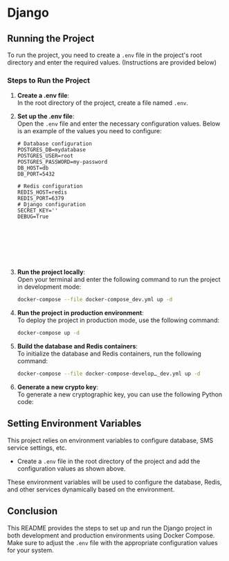 
# Django 


## Running the Project

To run the project, you need to create a `.env` file in the project's root directory and enter the required values. (Instructions are provided below)

### Steps to Run the Project

1. **Create a .env file**:  
   In the root directory of the project, create a file named `.env`.

2. **Set up the .env file**:  
   Open the `.env` file and enter the necessary configuration values. Below is an example of the values you need to configure:

   ```env
   # Database configuration
   POSTGRES_DB=mydatabase
   POSTGRES_USER=root
   POSTGRES_PASSWORD=my-password
   DB_HOST=db
   DB_PORT=5432
   
   # Redis configuration
   REDIS_HOST=redis
   REDIS_PORT=6379
   # Django configuration
   SECRET_KEY=''
   DEBUG=True








4. **Run the project locally**:  
   Open your terminal and enter the following command to run the project in development mode:

   ```bash
   docker-compose --file docker-compose_dev.yml up -d
   ```

5. **Run the project in production environment**:  
   To deploy the project in production mode, use the following command:

   ```bash
   docker-compose up -d
   ```

6. **Build the database and Redis containers**:  
   To initialize the database and Redis containers, run the following command:

   ```bash
   docker-compose --file docker-compose-developـ_dev.yml up -d 
   ```

7. **Generate a new crypto key**:  
   To generate a new cryptographic key, you can use the following Python code:


## Setting Environment Variables

This project relies on environment variables to configure database, SMS service settings, etc. 

- Create a `.env` file in the root directory of the project and add the configuration values as shown above.

These environment variables will be used to configure the database, Redis, and other services dynamically based on the environment.

## Conclusion

This README provides the steps to set up and run the Django project in both development and production environments using Docker Compose. Make sure to adjust the `.env` file with the appropriate configuration values for your system.
